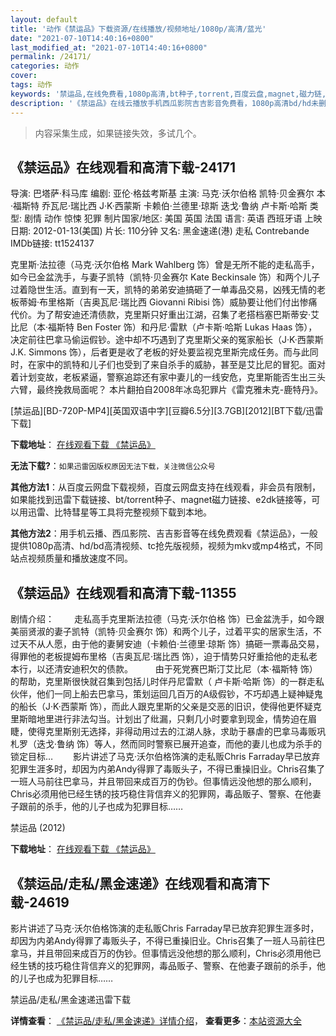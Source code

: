 ```yaml
---
layout: default
title: '动作《禁运品》下载资源/在线播放/视频地址/1080p/高清/蓝光'
date: "2021-07-10T14:40:16+0800"
last_modified_at: "2021-07-10T14:40:16+0800"
permalink: /24171/
categories: 动作
cover:
tags: 动作
keywords: '禁运品,在线免费看,1080p高清,bt种子,torrent,百度云盘,magnet,磁力链,迅雷下载资源'
description: '《禁运品》在线云播放手机西瓜影院吉吉影音免费看，1080p高清bd/hd未删减完整版和tc抢先枪版，mkv/mp4格式，附带bt/torrent种子、magnet/磁力链、百度云盘、网盘资源迅雷下载链接'
---
```


>内容采集生成，如果链接失效，多试几个。


## 《禁运品》在线观看和高清下载-24171

导演: 巴塔萨·科马库 编剧: 亚伦·格兹考斯基 主演: 马克·沃尔伯格 凯特·贝金赛尔 本·福斯特 乔瓦尼·瑞比西 J·K·西蒙斯 卡赖伯·兰德里·琼斯 迭戈·鲁纳 卢卡斯·哈斯 类型: 剧情 动作 惊悚 犯罪 制片国家/地区: 美国 英国 法国 语言: 英语 西班牙语 上映日期: 2012-01-13(美国) 片长: 110分钟 又名: 黑金速递(港) 走私 Contrebande IMDb链接: tt1524137

克里斯·法拉德（马克·沃尔伯格 Mark Wahlberg 饰）曾是无所不能的走私高手，如今已金盆洗手，与妻子凯特（凯特·贝金赛尔 Kate Beckinsale 饰）和两个儿子过着隐世生活。直到有一天，凯特的弟弟安迪搞砸了一单毒品交易，凶残无情的老板蒂姆·布里格斯（吉奥瓦尼·瑞比西 Giovanni Ribisi 饰）威胁要让他们付出惨痛代价。为了帮安迪还清债款，克里斯只好重出江湖，召集了老搭档塞巴斯蒂安·艾比尼（本·福斯特 Ben Foster 饰）和丹尼·雷默（卢卡斯·哈斯 Lukas Haas 饰），决定前往巴拿马偷运假钞。途中却不巧遇到了克里斯父亲的冤家船长（J·K·西蒙斯 J.K. Simmons 饰），后者更是收了老板的好处要监视克里斯完成任务。而与此同时，在家中的凯特和儿子们也受到了来自杀手的威胁，甚至是艾比尼的冒犯。面对着计划变故，老板紧逼，警察追踪还有家中妻儿的一线安危，克里斯能否生出三头六臂，最终挽救局面呢？ 本片翻拍自2008年冰岛犯罪片《雷克雅未克-鹿特丹》。


[禁运品][BD-720P-MP4][英国双语中字][豆瓣6.5分][3.7GB][2012][BT下载/迅雷下载]

**下载地址**： [在线观看下载 《禁运品》](https://www.btdx8.com/torrent/contraband_2012.html) 


**无法下载?**：`如果迅雷因版权原因无法下载，关注微信公众号 `

**其他方法1**：从百度云网盘下载视频，百度云网盘支持在线观看，非会员有限制，如果能找到迅雷下载链接、bt/torrent种子、magnet磁力链接、e2dk链接等，可以用迅雷、比特彗星等工具将完整视频下载到本地。

**其他方法2**：用手机云播、西瓜影院、吉吉影音等在线免费观看《禁运品》，一般提供1080p高清、hd/bd高清视频、tc抢先版视频，视频为mkv或mp4格式，不同站点视频质量和播放速度不同。


## 《禁运品》在线观看和高清下载-11355

剧情介绍： 　　走私高手克里斯法拉德（马克·沃尔伯格 饰）已金盆洗手，如今跟美丽贤淑的妻子凯特（凯特·贝金赛尔 饰）和两个儿子，过着平实的居家生活，不过天不从人愿，由于他的妻舅安迪（卡赖伯·兰德里·琼斯 饰）搞砸一票毒品交易，得罪他的老板提姆布里格（吉奥瓦尼·瑞比西 饰），迫于情势只好重拾他的走私老本行，以还清安迪积欠的债款。  　　由于死党赛巴斯汀艾比尼（本·福斯特 饰）的帮助，克里斯很快就召集到包括儿时伴丹尼雷默（ 卢卡斯·哈斯 饰）的一群走私伙伴，他们一同上船去巴拿马，策划运回几百万的A级假钞，不巧却遇上疑神疑鬼的船长（J·K·西蒙斯 饰），而此人跟克里斯的父亲是交恶的旧识，使得他更怀疑克里斯暗地里进行非法勾当。计划出了纰漏，只剩几小时要拿到现金，情势迫在眉睫，使得克里斯别无选择，非得动用过去的江湖人脉，求助于暴虐的巴拿马毒贩巩札罗（迭戈·鲁纳 饰）等人，然而同时警察已展开追查，而他的妻儿也成为杀手的锁定目标… 　　影片讲述了马克·沃尔伯格饰演的走私贩Chris Farraday早已放弃犯罪生涯多时，却因为内弟Andy得罪了毒贩头子，不得已重操旧业。Chris召集了一班人马前往巴拿马，并且带回来成百万的伪钞。但事情远没他想的那么顺利，Chris必须用他已经生锈的技巧稳住背信弃义的犯罪网，毒品贩子、警察、在他妻子跟前的杀手，他的儿子也成为犯罪目标……


禁运品 (2012)

**下载地址**： [在线观看下载 《禁运品》](https://www.btbtdy.me/btdy/dy7813.html) 


## 《禁运品/走私/黑金速递》在线观看和高清下载-24619

影片讲述了马克&middot;沃尔伯格饰演的走私贩Chris Farraday早已放弃犯罪生涯多时，却因为内弟Andy得罪了毒贩头子，不得已重操旧业。Chris召集了一班人马前往巴拿马，并且带回来成百万的伪钞。但事情远没他想的那么顺利，Chris必须用他已经生锈的技巧稳住背信弃义的犯罪网，毒品贩子、警察、在他妻子跟前的杀手，他的儿子也成为犯罪目标&hellip;…


禁运品/走私/黑金速递迅雷下载

**详情查看**： [《禁运品/走私/黑金速递》详情介绍](/movie/24619/)， **查看更多**：[本站资源大全](/movie/t/all/)

